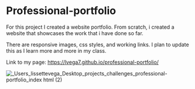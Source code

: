 # Professional-portfolio

For this project I created a website portfolio. From scratch, i created a website that showcases the work that i have done so far.

There are responsive images, css styles, and working links. I plan to update this as I learn more and more in my class. 

Link to my page: https://lvega7.github.io/professional-portfolio/

![_Users_lissettevega_Desktop_projects_challenges_professional-portfolio_index html (2)](https://user-images.githubusercontent.com/88006211/146111715-7ae67547-f111-4820-b2a2-d1c3c68d831e.png)